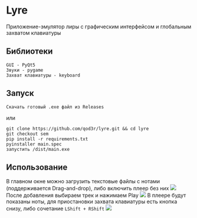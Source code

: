 # Lyre
Приложение-эмулятор лиры с графическим интерфейсом и глобальным захватом клавиатуры

## Библиотеки
```
GUI - PyQt5
Звуки - pygame
Захват клавиатуры - keyboard
```

## Запуск
```
Скачать готовый .exe файл из Releases
```
или
```
git clone https://github.com/qod3r/lyre.git && cd lyre
git checkout sem
pip install -r requirements.txt
pyinstaller main.spec
запустить /dist/main.exe
```

## Использование
В главном окне можно загрузить текстовые файлы с нотами (поддерживается Drag-and-drop), либо включить плеер без них
![](https://i.imgur.com/vYE3tPH.png)
После добавления выбираем трек и нажимаем Play
![](https://i.imgur.com/hLumpUg.png)
В плеере будут показаны ноты, для приостановки захвата клавиатуры есть кнопка снизу, либо сочетание `LShift + RShift`
![](https://i.imgur.com/HaxgHzj.pngs)
